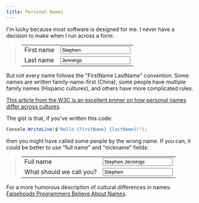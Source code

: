 ```yaml
---
title: Personal Names
---
```


I'm lucky because most software is designed for me. I never have a decision to
make when I run across a form:

> <table>
>     <tr>
>         <td>First name</td>
>         <td><input type="text" value="Stephen"/></td>
>     </tr>
>     <tr>
>         <td>Last name</td>
>         <td><input type="text" value="Jennings"/></td>
>     </tr>
> </table>

But not every name follows the "FirstName LastName" convention. Some names are
written family-name-first (China), some people have multiple family names
(Hispanic cultures), and others have more complicated rules.

[This article from the W3C is an excellent primer on how personal names differ
across cultures][w3].

The gist is that, if you've written this code:

```c#
Console.WriteLine($"Hello {firstName} {lastName}!");
```

then you might have called some people by the wrong name. If you can, it could
be better to use "full name" and "nickname" fields:

> <table>
>     <tr>
>         <td>Full name</td>
>         <td><input type="text" value="Stephen Jennings"/></td>
>     </tr>
>     <tr>
>         <td>What should we call you?</td>
>         <td><input type="text" value="Stephen"/></td>
>     </tr>
> </table>

For a more humorous description of cultural differences in names: [Falsehoods
Programmers Believe About Names][falsehoods].

[w3]: https://www.w3.org/International/questions/qa-personal-names
[falsehoods]: http://www.kalzumeus.com/2010/06/17/falsehoods-programmers-believe-about-names/ 
